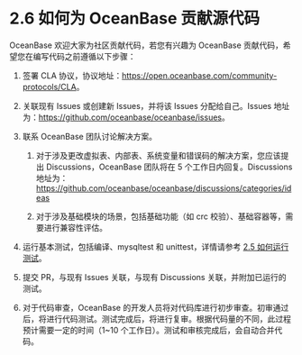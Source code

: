 # 2.6 如何为 OceanBase 贡献源代码

OceanBase 欢迎大家为社区贡献代码，若您有兴趣为 OceanBase 贡献代码，希望您在编写代码之前遵循以下步骤：

1. 签署 CLA 协议，协议地址：<https://open.oceanbase.com/community-protocols/CLA>。

2. 关联现有 Issues 或创建新 Issues，并将该 Issues 分配给自己。Issues 地址为：<https://github.com/oceanbase/oceanbase/issues>。

3. 联系 OceanBase 团队讨论解决方案。

   1. 对于涉及更改虚拟表、内部表、系统变量和错误码的解决方案，您应该提出 Discussions，OceanBase 团队将在 5 个工作日内回复。Discussions 地址为：<https://github.com/oceanbase/oceanbase/discussions/categories/ideas>

   2. 对于涉及基础模块的场景，包括基础功能（如 crc 校验）、基础容器等，需要进行兼容性评估。

4. 运行基本测试，包括编译、mysqltest 和 unittest，详情请参考 [2.5 如何运行测试](6.how-to-run-tests.md)。

5. 提交 PR，与现有 Issues 关联，与现有 Discussions 关联，并附加已运行的测试。

6. 对于代码审查，OceanBase 的开发人员将对代码库进行初步审查。初审通过后，将进行代码测试。测试完成后，将进行复审。根据代码量的不同，此过程预计需要一定的时间（1~10 个工作日）。测试和审核完成后，会自动合并代码。
